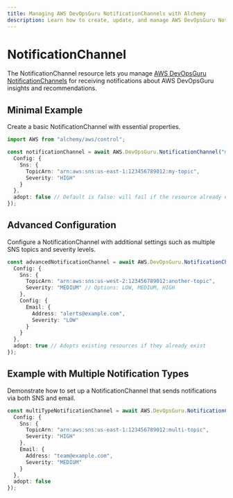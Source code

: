```yaml
---
title: Managing AWS DevOpsGuru NotificationChannels with Alchemy
description: Learn how to create, update, and manage AWS DevOpsGuru NotificationChannels using Alchemy Cloud Control.
---
```


# NotificationChannel

The NotificationChannel resource lets you manage [AWS DevOpsGuru NotificationChannels](https://docs.aws.amazon.com/devopsguru/latest/userguide/) for receiving notifications about AWS DevOpsGuru insights and recommendations.

## Minimal Example

Create a basic NotificationChannel with essential properties.

```ts
import AWS from "alchemy/aws/control";

const notificationChannel = await AWS.DevOpsGuru.NotificationChannel("myNotificationChannel", {
  Config: {
    Sns: {
      TopicArn: "arn:aws:sns:us-east-1:123456789012:my-topic",
      Severity: "HIGH"
    }
  },
  adopt: false // Default is false: will fail if the resource already exists
});
```

## Advanced Configuration

Configure a NotificationChannel with additional settings such as multiple SNS topics and severity levels.

```ts
const advancedNotificationChannel = await AWS.DevOpsGuru.NotificationChannel("advancedNotificationChannel", {
  Config: {
    Sns: {
      TopicArn: "arn:aws:sns:us-west-2:123456789012:another-topic",
      Severity: "MEDIUM" // Options: LOW, MEDIUM, HIGH
    },
    Config: {
      Email: {
        Address: "alerts@example.com",
        Severity: "LOW"
      }
    }
  },
  adopt: true // Adopts existing resources if they already exist
});
```

## Example with Multiple Notification Types

Demonstrate how to set up a NotificationChannel that sends notifications via both SNS and email.

```ts
const multiTypeNotificationChannel = await AWS.DevOpsGuru.NotificationChannel("multiTypeNotificationChannel", {
  Config: {
    Sns: {
      TopicArn: "arn:aws:sns:us-east-1:123456789012:multi-topic",
      Severity: "HIGH"
    },
    Email: {
      Address: "team@example.com",
      Severity: "MEDIUM"
    }
  },
  adopt: false
});
```